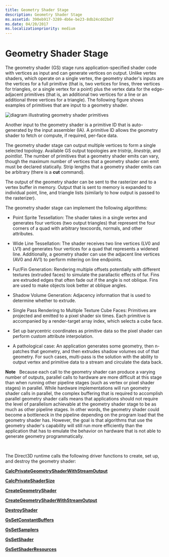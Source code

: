 ```yaml
---
title: Geometry Shader Stage
description: Geometry Shader Stage
ms.assetid: 390eb917-3289-4b6e-be23-8db24cdd2bd7
ms.date: 04/20/2017
ms.localizationpriority: medium
---
```


# Geometry Shader Stage


The geometry shader (GS) stage runs application-specified shader code with vertices as input and can generate vertices on output. Unlike vertex shaders, which operate on a single vertex, the geometry shader's inputs are the vertices for a full primitive (that is, two vertices for lines, three vertices for triangles, or a single vertex for a point) plus the vertex data for the edge-adjacent primitives (that is, an additional two vertices for a line or an additional three vertices for a triangle). The following figure shows examples of primitives that are input to a geometry shader.

![diagram illustrating geometry shader primitives](images/geoshade.png)

Another input to the geometry shader is a primitive ID that is auto-generated by the input assembler (IA). A primitive ID allows the geometry shader to fetch or compute, if required, per-face data.

The geometry shader stage can output multiple vertices to form a single selected topology. Available GS output topologies are *tristrip*, *linestrip*, and *pointlist*. The number of primitives that a geometry shader emits can vary, though the maximum number of vertices that a geometry shader can emit must be declared statically. Strip lengths that a geometry shader emits can be arbitrary (there is a **cut** command).

The output of the geometry shader can be sent to the rasterizer and to a vertex buffer in memory. Output that is sent to memory is expanded to individual point, line, and triangle lists (similarly to how output is passed to the rasterizer).

The geometry shader stage can implement the following algorithms:

-   Point Sprite Tessellation: The shader takes in a single vertex and generates four vertices (two output triangles) that represent the four corners of a quad with arbitrary texcoords, normals, and other attributes.

-   Wide Line Tessellation: The shader receives two line vertices (LV0 and LV1) and generates four vertices for a quad that represents a widened line. Additionally, a geometry shader can use the adjacent line vertices (AV0 and AV1) to perform mitering on line endpoints.

-   Fur/Fin Generation: Rendering multiple offsets potentially with different textures (extruded faces) to simulate the parallactic effects of fur. Fins are extruded edges that often fade out if the angle is not oblique. Fins are used to make objects look better at oblique angles.

-   Shadow Volume Generation: Adjacency information that is used to determine whether to extrude.

-   Single Pass Rendering to Multiple Texture Cube Faces: Primitives are projected and emitted to a pixel shader six times. Each primitive is accompanied by a render-target array index, which selects a cube face.

-   Set up barycentric coordinates as primitive data so the pixel shader can perform custom attribute interpolation.

-   A pathological case: An application generates some geometry, then n-patches that geometry, and then extrudes shadow volumes out of that geometry. For such cases, multi-pass is the solution with the ability to output vertex and primitive data to a stream and circulate the data back.

**Note**   Because each call to the geometry shader can produce a varying number of outputs, parallel calls to hardware are more difficult at this stage than when running other pipeline stages (such as vertex or pixel shader stages) in parallel. While hardware implementations will run geometry shader calls in parallel, the complex buffering that is required to accomplish parallel geometry shader calls means that applications should not require the level of parallelism achievable at the geometry shader stage to be as much as other pipeline stages. In other words, the geometry shader could become a bottleneck in the pipeline depending on the program load that the geometry shader has. However, the goal is that algorithms that use the geometry shader's capability will still run more efficiently than the application that has to emulate the behavior on hardware that is not able to generate geometry programmatically.

 

The Direct3D runtime calls the following driver functions to create, set up, and destroy the geometry shader:

[**CalcPrivateGeometryShaderWithStreamOutput**](https://msdn.microsoft.com/library/windows/hardware/ff538291)

[**CalcPrivateShaderSize**](https://msdn.microsoft.com/library/windows/hardware/ff538315)

[**CreateGeometryShader**](https://msdn.microsoft.com/library/windows/hardware/ff540648)

[**CreateGeometryShaderWithStreamOutput**](https://msdn.microsoft.com/library/windows/hardware/ff540650)

[**DestroyShader**](https://msdn.microsoft.com/library/windows/hardware/ff552805)

[**GsSetConstantBuffers**](https://msdn.microsoft.com/library/windows/hardware/ff566848)

[**GsSetSamplers**](https://msdn.microsoft.com/library/windows/hardware/ff566853)

[**GsSetShader**](https://msdn.microsoft.com/library/windows/hardware/ff566855)

[**GsSetShaderResources**](https://msdn.microsoft.com/library/windows/hardware/ff566860)

 

 





